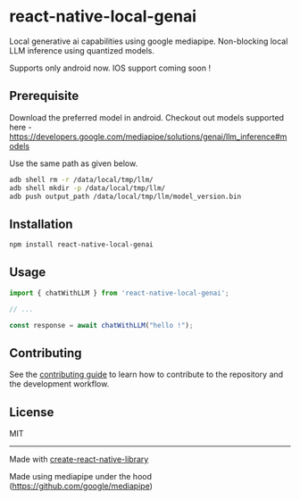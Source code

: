 # react-native-local-genai

Local generative ai capabilities using google mediapipe.
Non-blocking local LLM inference using quantized models.

Supports only android now. IOS support coming soon !

## Prerequisite

Download the preferred model in android.
Checkout out models supported here - https://developers.google.com/mediapipe/solutions/genai/llm_inference#models

Use the same path as given below.

```sh
adb shell rm -r /data/local/tmp/llm/
adb shell mkdir -p /data/local/tmp/llm/
adb push output_path /data/local/tmp/llm/model_version.bin
```

## Installation

```sh
npm install react-native-local-genai
```

## Usage

```js
import { chatWithLLM } from 'react-native-local-genai';

// ...

const response = await chatWithLLM("hello !");
```

## Contributing

See the [contributing guide](CONTRIBUTING.md) to learn how to contribute to the repository and the development workflow.

## License

MIT

---

Made with [create-react-native-library](https://github.com/callstack/react-native-builder-bob)

Made using mediapipe under the hood (https://github.com/google/mediapipe)